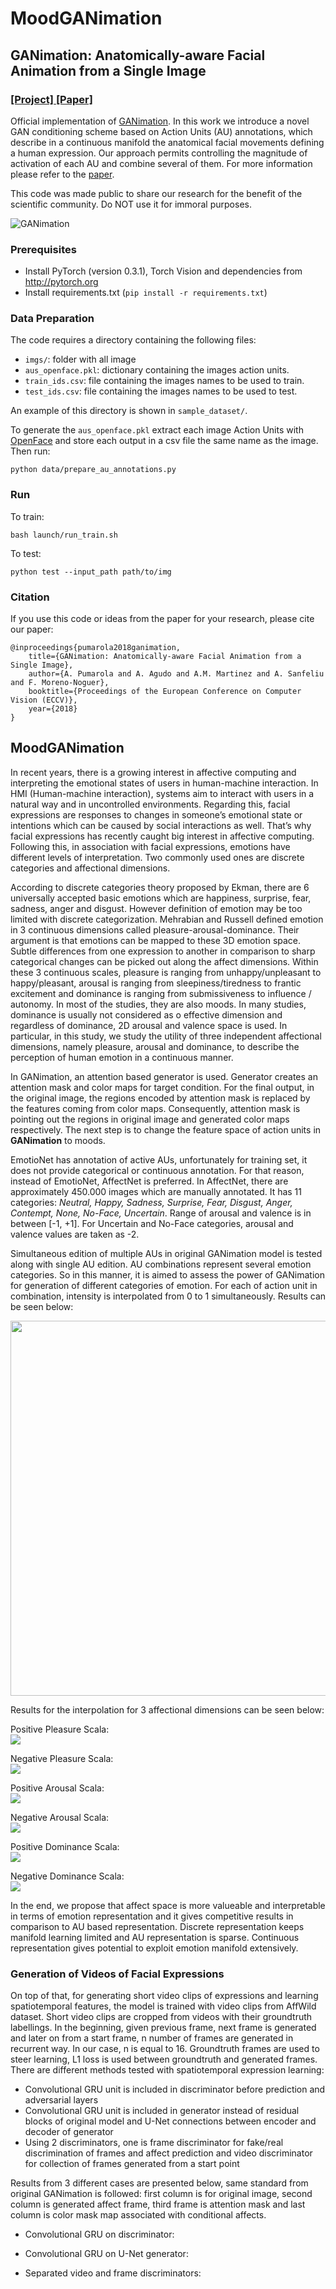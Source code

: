 # MoodGANimation
## GANimation: Anatomically-aware Facial Animation from a Single Image
### [[Project]](http://www.albertpumarola.com/research/GANimation/index.html)[ [Paper]](https://arxiv.org/abs/1807.09251) 
Official implementation of [GANimation](http://www.albertpumarola.com/research/GANimation/index.html). In this work we introduce a novel GAN conditioning scheme based on Action Units (AU) annotations, which describe in a continuous manifold the anatomical facial movements defining a human expression. Our approach permits controlling the magnitude of activation of each AU and combine several of them. For more information please refer to the [paper](https://arxiv.org/abs/1807.09251).

This code was made public to share our research for the benefit of the scientific community. Do NOT use it for immoral purposes.

![GANimation](http://www.albertpumarola.com/images/2018/GANimation/teaser.png)

### Prerequisites
- Install PyTorch (version 0.3.1), Torch Vision and dependencies from http://pytorch.org
- Install requirements.txt (```pip install -r requirements.txt```)

### Data Preparation
The code requires a directory containing the following files:
- `imgs/`: folder with all image
- `aus_openface.pkl`: dictionary containing the images action units.
- `train_ids.csv`: file containing the images names to be used to train.
- `test_ids.csv`: file containing the images names to be used to test.

An example of this directory is shown in `sample_dataset/`.

To generate the `aus_openface.pkl` extract each image Action Units with [OpenFace](https://github.com/TadasBaltrusaitis/OpenFace/wiki/Action-Units) and store each output in a csv file the same name as the image. Then run:
```
python data/prepare_au_annotations.py
```

### Run
To train:
```
bash launch/run_train.sh
```
To test:
```
python test --input_path path/to/img
```

### Citation
If you use this code or ideas from the paper for your research, please cite our paper:
```
@inproceedings{pumarola2018ganimation,
    title={GANimation: Anatomically-aware Facial Animation from a Single Image},
    author={A. Pumarola and A. Agudo and A.M. Martinez and A. Sanfeliu and F. Moreno-Noguer},
    booktitle={Proceedings of the European Conference on Computer Vision (ECCV)},
    year={2018}
}
```
## MoodGANimation
In recent years, there is a growing interest in affective computing and interpreting the emotional states of users in human-machine interaction. In HMI (Human-machine interaction), systems aim to interact with users in a natural way and in uncontrolled environments. Regarding this, facial expressions are responses to changes in someone’s emotional state or intentions which can be caused by social interactions as well. That’s why facial expressions has recently caught big interest in affective computing. Following this, in association with facial expressions, emotions have different levels of interpretation. Two commonly used ones are discrete categories and affectional dimensions.  

According to discrete categories theory proposed by Ekman, there are 6 universally accepted basic emotions which are happiness, surprise, fear, sadness, anger and disgust. However definition of emotion may be too limited with discrete categorization. Mehrabian and Russell defined emotion in 3 continuous dimensions called pleasure-arousal-dominance. Their argument is that emotions can be mapped to these 3D emotion space. Subtle differences from one expression to another in comparison to sharp categorical changes can be picked out along the affect dimensions. Within these 3 continuous scales, pleasure is ranging from unhappy/unpleasant to happy/pleasant, arousal is ranging from sleepiness/tiredness to frantic excitement and dominance is ranging from submissiveness to influence / autonomy. In most of the studies, they are also moods. In many studies, dominance is usually not considered as o effective dimension and regardless of dominance, 2D arousal and valence space is used. In particular, in this study, we study the utility of three independent affectional dimensions, namely pleasure, arousal and dominance, to describe the perception of human emotion in a continuous manner.

In GANimation, an attention based generator is used. Generator creates an attention mask and color maps for target condition. For the final output, in the original image, the regions encoded by attention mask is replaced by the features coming from color maps. Consequently, attention mask is pointing out the regions in original image and generated color maps respectively. The next step is to change the feature space of action units in __GANimation__ to moods.

EmotioNet has annotation of active AUs, unfortunately for training set, it does not provide categorical or continuous annotation. For that reason, instead of EmotioNet, AffectNet is preferred. In AffectNet, there are approximately 450.000 images which are manually annotated. It has 11 categories: _Neutral, Happy, Sadness, Surprise, Fear, Disgust, Anger, Contempt, None, No-Face, Uncertain_. Range of arousal and valence is in between [-1, +1]. For Uncertain and No-Face categories, arousal and valence values are taken as -2.

Simultaneous edition of multiple AUs in original GANimation model is tested along with single AU edition. AU combinations represent several emotion categories. So in this manner, it is aimed to assess the power of GANimation for generation of different categories of emotion. For each of action unit in combination, intensity is interpolated from 0 to 1 simultaneously. Results can be seen below:

<p align="center"> <img src="https://raw.githubusercontent.com/sevimcaliskann/MoodGANimation/master/emotions_with_aus.png" width="600" align="middle"> </p>

Results for the interpolation for 3 affectional dimensions can be seen below:

Positive Pleasure Scala: <br />
![](https://raw.githubusercontent.com/sevimcaliskann/MoodGANimation/master/valence.png)

Negative Pleasure Scala: <br />
![](https://raw.githubusercontent.com/sevimcaliskann/MoodGANimation/master/valence_negative.png)

Positive Arousal Scala: <br />
![](https://raw.githubusercontent.com/sevimcaliskann/MoodGANimation/master/arousal.png)

Negative Arousal Scala: <br />
![](https://raw.githubusercontent.com/sevimcaliskann/MoodGANimation/master/arousal_negative.png)

Positive Dominance Scala: <br />
![](https://raw.githubusercontent.com/sevimcaliskann/MoodGANimation/master/dominance_positive.png)

Negative Dominance Scala: <br />
![](https://raw.githubusercontent.com/sevimcaliskann/MoodGANimation/master/dominance.png)

In the end, we propose that affect space is more valueable and interpretable in terms of emotion representation and it gives competitive results in comparison to AU based representation. Discrete representation keeps manifold learning limited and AU representation is sparse. Continuous representation gives potential to exploit emotion manifold extensively.

### Generation of Videos of Facial Expressions
On top of that, for generating short video clips of expressions and learning spatiotemporal features, the model is trained with video clips from AffWild dataset. Short video clips are cropped from videos with their groundtruth labellings. In the beginning, given previous frame, next frame is generated and later on from a start frame, n number of frames are generated in recurrent way. In our case, n is equal to 16. Groundtruth frames are used to steer learning, L1 loss is used between groundtruth and generated frames. There are different methods tested with spatiotemporal expression learning:

- Convolutional GRU unit is included in discriminator before prediction and adversarial layers
- Convolutional GRU unit is included in generator instead of residual blocks of original model and U-Net connections between encoder and decoder of generator
- Using 2 discriminators, one is frame discriminator for fake/real discrimination of frames and affect prediction and video discriminator for collection of frames generated from a start point

Results from 3 different cases are presented below, same standard from original GANimation is followed: first column is for original image, second column is generated affect frame, third frame is attention mask and last column is color mask map associated with conditional affects. 

- Convolutional GRU on discriminator: <br />

- Convolutional GRU on U-Net generator: <br />

- Separated video and frame discriminators: <br />





